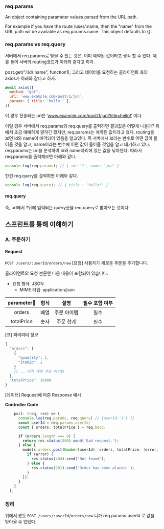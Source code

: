 ### req.params
An object containing parameter values parsed from the URL path.

For example if you have the route /user/:name, then the "name" from the URL path wil be available as req.params.name. This object defaults to {}.



### req.params vs req.query
서버에서 req.params로 받을 수 있는 것은, 이미 예약된 값이라고 생각 할 수 있다. 예를 들어 서버의 routing코드가 아래와 같다고 하자.

post.get("/:id/:name", function1);
그리고 데이터를 요청하는 클라이언트 측의 axios가 아래와 같다고 하자.


```js
await axios({
  method: "get",
  url: `www.example.com/post/1/jun`,
  params: { title: 'hello!' },
})
```

이 경우 전송되는 url은 ‘www.example.com/post/1/jun?title=hello!’ 이다. <br>

이럴 경우 서버에서 req.params와 req.query를 출력하면 결과값은 어떻게 나올까? 위에서 조금 애매하게 말하긴 했지만, req.params는 예약된 값이라고 했다. routing을 보면 id와 name이 예약되어 있음을 알고있다. 즉 서버에서 id라는 변수로 어떤 값이 들어올 것을 알고, name이라는 변수에 어떤 값이 들어올 것임을 알고 대기하고 있다. req.params는 url을 분석하여 id와 name자리에 있는 값을 낚아챈다. 따라서 req.params를 출력해보면 아래와 같다.

```js
console.log(req.params); // { id: '1', name: 'jun' }
```
한편 req.query를 출력하면 아래와 같다.

```js
console.log(req.query); // { title : 'hello!' }
```

#### req.query
즉, url에서 ?뒤에 입력되는 query문을 req.query로 받아오는 것이다.


## 스프린트를 통해 이해하기
### A. 주문하기

#### Request
`POST /users/:userId/orders/new`
[요청] 사용자가 새로운 주문을 추가합니다. <br>

클라이언트의 요청 본문엔 다음 내용이 포함되어 있습니다.

+ 요청 형식: JSON
  - MIME 타입: application/json

| parameter | 형식 | 설명 | 필수 포함 여부 |
|:---:|:---:|:---:|:---:|
|orders|배열|주문 아이템|필수|
|totalPrice|숫자|주문 합계|필수|
[표] 파라미터 정보

```js
{
  "orders": [
    {
      "quantity": 1,
      "itemId": 2
    }
    // ...여러 개의 주문 아이템
  ],
  "totalPrice": 16900
}
```
[데이터] Request에 따른 Response 예시




**Controller Code**
```js
    post: (req, res) => {
      console.log(req.params, req.query) // {userId:'1'} {}
      const userId = req.params.userId;
      const { orders, totalPrice } = req.body;

      if (orders.length === 0) {
        return res.status(400).send('Bad request.');
      } else {
        models.orders.post(Number(userId), orders, totalPrice, (error, result) => {
          if (error) {
            res.status(404).send('Not found');
          } else {
            res.status(201).send('Order has been placed.');
          }
        });
      }
    }
  },
```


### 정리 
위에서 봤듯 `POST /users/:userId/orders/new` 니까 req.params.userId 로 값을 받아올 수 있었다.
